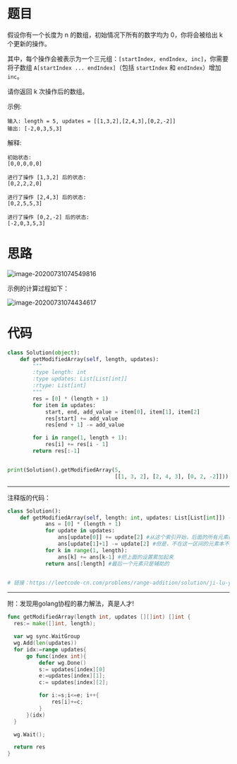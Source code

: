 # 题目

假设你有一个长度为 n 的数组，初始情况下所有的数字均为 0，你将会被给出 k 个更新的操作。

其中，每个操作会被表示为一个三元组：`[startIndex, endIndex, inc]`，你需要将子数组 `A[startIndex ... endIndex]`（包括 `startIndex` 和 `endIndex`）增加 `inc`。

请你返回 k 次操作后的数组。

示例:

```
输入: length = 5, updates = [[1,3,2],[2,4,3],[0,2,-2]]
输出: [-2,0,3,5,3]
```




解释:

```
初始状态:
[0,0,0,0,0]

进行了操作 [1,3,2] 后的状态:
[0,2,2,2,0]

进行了操作 [2,4,3] 后的状态:
[0,2,5,5,3]

进行了操作 [0,2,-2] 后的状态:
[-2,0,3,5,3]
```

# 思路

![image-20200731074549816](https://pingfan.s3-us-west-2.amazonaws.com/pic2/m4oeq.png)

示例的计算过程如下：

![image-20200731074434617](https://pingfan.s3-us-west-2.amazonaws.com/pic2/lbw61.png)

# 代码

```python 
class Solution(object):
    def getModifiedArray(self, length, updates):
        """
        :type length: int
        :type updates: List[List[int]]
        :rtype: List[int]
        """
        res = [0] * (length + 1)
        for item in updates:
            start, end, add_value = item[0], item[1], item[2]
            res[start] += add_value
            res[end + 1] -= add_value

        for i in range(1, length + 1):
            res[i] += res[i - 1]
        return res[:-1]


print(Solution().getModifiedArray(5,
                                  [[1, 3, 2], [2, 4, 3], [0, 2, -2]]))

```

***

注释版的代码：

```python 
class Solution():
    def getModifiedArray(self, length: int, updates: List[List[int]]) -> List[int]:
            ans = [0] * (length + 1)
            for update in updates:
                ans[update[0]] += update[2] #从这个索引开始，后面的所有元素都将会被增加update[2]
                ans[update[1]+1] -= update[2] #但是，不在这一区间的元素本不应该被增加update[2]，所以这一区间之后的元素都设置会被减去update[2]
            for k in range(1, length):
                ans[k] += ans[k-1] #把上面的设置累加起来
            return ans[:length] #最后一个元素只是辅助的


# 链接：https://leetcode-cn.com/problems/range-addition/solution/ji-lu-yu-lei-jia-by-1050669722/
```

***

附：发现用golang协程的暴力解法，真是人才!

```go 
func getModifiedArray(length int, updates [][]int) []int {
  res:= make([]int, length);

  var wg sync.WaitGroup
  wg.Add(len(updates))
  for idx:=range updates{
      go func(index int){
          defer wg.Done()
          s:= updates[index][0]
          e:=updates[index][1];
          c:= updates[index][2];

          for i:=s;i<=e; i++{
              res[i]+=c;
          }
      }(idx)
  }

  wg.Wait();

  return res
}
```

